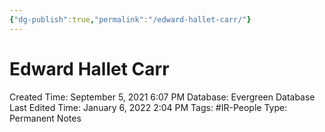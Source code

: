 ```yaml
---
{"dg-publish":true,"permalink":"/edward-hallet-carr/"}
---
```


# Edward Hallet Carr

Created Time: September 5, 2021 6:07 PM
Database: Evergreen Database
Last Edited Time: January 6, 2022 2:04 PM
Tags: #IR-People
Type: Permanent Notes